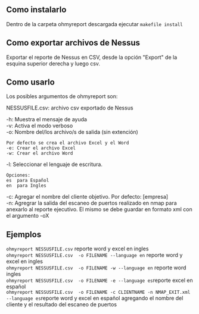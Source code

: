 ## Como instalarlo
  Dentro de la carpeta ohmyreport descargada ejecutar `makefile install`

## Como exportar archivos de Nessus
  Exportar el reporte de Nessus en CSV, desde la opción "Export" de la esquina superior derecha y luego csv.

## Como usarlo
Los posibles argumentos de ohmyreport son:  

NESSUSFILE.csv: archivo csv exportado de Nessus

-h: Muestra el mensaje de ayuda  
-v: Activa el modo verboso  
-o: Nombre del/los archivo/s de salida (sin extención)  

    Por defecto se crea el archivo Excel y el Word
    -e: Crear el archivo Excel  
    -w: Crear el archivo Word  

-l: Seleccionar el lenguaje de escritura.  

    Opciones:  
    es	para Español  
    en	para Ingles  

-c: Agregar el nombre del cliente objetivo. Por defecto: [empresa]  
-n: Agregrar la salida del escaneo de puertos realizado en nmap para anexarlo al reporte ejecutivo. El mismo se debe guardar en formato xml con el argumento -oX  


## Ejemplos  

`ohmyreport NESSUSFILE.csv` reporte word y excel en ingles  
`ohmyreport NESSUSFILE.csv  -o FILENAME --language en` reporte word y excel en ingles  
`ohmyreport NESSUSFILE.csv  -o FILENAME -w --language en` reporte word ingles  
`ohmyreport NESSUSFILE.csv  -o FILENAME -e --language es`reporte excel en español  
`ohmyreport NESSUSFILE.csv  -o FILENAME -c CLIENTNAME -n NMAP_EXIT.xml --language es`reporte word y excel en español agregando el nombre del cliente y el resultado del escaneo de puertos  
